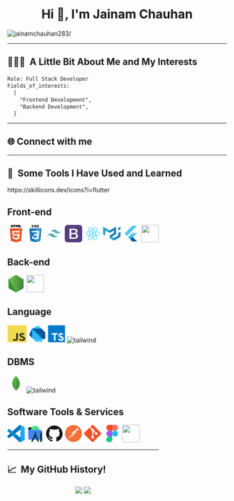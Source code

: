 <h1 align="center">Hi 👋, I'm Jainam Chauhan</h1>
   
<p align="left"> <img src=https://komarev.com/ghpvc/?username=jainamchauhan283 alt=jainamchauhan283/> </p>

---

<h2> 👨🏻‍💻 &nbsp;A Little Bit About Me and My Interests</h2>

```
Role: Full Stack Developer
Fields_of_interests:
  [
    "Frontend Development",
    "Backend Development",
  ]
```
  
---  

<h2>🌐 Connect with me</h2>

---  
<h2> 🚀 &nbsp;Some Tools I Have Used and Learned</h2>

<div style="width: 100%; display: flex; justify-content: space-between; flex-wrap: wrap">
   https://skillicons.dev/icons?i=flutter
   <div>
       <h2>Front-end</h2>
      <div>
         <img src="https://raw.githubusercontent.com/github/explore/80688e429a7d4ef2fca1e82350fe8e3517d3494d/topics/html/html.png" alt="html5" width="40" height="40"/>
         <img src="https://raw.githubusercontent.com/github/explore/80688e429a7d4ef2fca1e82350fe8e3517d3494d/topics/css/css.png" alt="css3" width="40" height="40"/>
         <img src="https://raw.githubusercontent.com/github/explore/80688e429a7d4ef2fca1e82350fe8e3517d3494d/topics/tailwind/tailwind.png" alt="tailwind" width="40" height="40" />
         <img src="https://raw.githubusercontent.com/github/explore/80688e429a7d4ef2fca1e82350fe8e3517d3494d/topics/bootstrap/bootstrap.png" alt="bootstrap" width="40" height="40" />
         <img src="https://raw.githubusercontent.com/github/explore/80688e429a7d4ef2fca1e82350fe8e3517d3494d/topics/react/react.png" alt="react" width="40" height="40" />
         <img src="https://raw.githubusercontent.com/devicons/devicon/master/icons/materialui/materialui-original.svg" alt="mui" width="40" height="40" />
         <img src="https://raw.githubusercontent.com/github/explore/80688e429a7d4ef2fca1e82350fe8e3517d3494d/topics/flutter/flutter.png" alt="flutter" width="40" height="40" />
         <img src="" alt="" width="40" height="40" />
      </div>
      <div>
         <h2>Back-end</h2>
         <div>
             <img src="https://raw.githubusercontent.com/devicons/devicon/master/icons/nodejs/nodejs-original.svg" alt="nodejs" width="40" height="40" />
             <img src="" alt="" width="40" height="40" />
         </div>
      </div>
      <div>
          <h2>Language</h2>
         <div>
            <img src="https://raw.githubusercontent.com/devicons/devicon/master/icons/javascript/javascript-original.svg" alt="javascript" width="45" height="40" />
            <img src="https://raw.githubusercontent.com/github/explore/80688e429a7d4ef2fca1e82350fe8e3517d3494d/topics/dart/dart.png" alt="Dart" height="40" />
            <img src="https://raw.githubusercontent.com/devicons/devicon/master/icons/typescript/typescript-original.svg" alt="typescript" height="40" />
             <img src="" alt="tailwind" width="40" height="40" />
         </div>
      </div>
      <div>
         <h2>DBMS</h2>
         <div>
             <img src="https://raw.githubusercontent.com/devicons/devicon/master/icons/mongodb/mongodb-original.svg" alt="mongodb" width="40" height="40" />
             <img src="" alt="tailwind" width="40" height="40" />
         </div>
      </div>
      <div>
         <h2>Software Tools & Services</h2>
         <div>
            <img src="https://raw.githubusercontent.com/devicons/devicon/master/icons/vscode/vscode-original.svg" alt="vscode" width="40" height="40" />
            <img src="https://raw.githubusercontent.com/devicons/devicon/master/icons/androidstudio/androidstudio-original.svg" alt="git" width="40" height="40" />
            <img src="https://raw.githubusercontent.com/devicons/devicon/master/icons/github/github-original.svg" alt="github" width="40" height="40" />
            <img src="https://raw.githubusercontent.com/devicons/devicon/master/icons/postman/postman-original.svg" alt="postman" width="40" height="40" />
            <img src="https://raw.githubusercontent.com/devicons/devicon/master/icons/git/git-original.svg" alt="git" width="40" height="40" />
            <img src="https://raw.githubusercontent.com/devicons/devicon/master/icons/figma/figma-original.svg" alt="figma" width="40" height="40" />
            <img src="" alt="" width="40" height="40" />
         </div>
      </div>

---

<h2> 📈 &nbsp;My GitHub History!</h2>

<div align="center">
    <img height="180em" align="center"
      src="https://github-readme-stats.vercel.app/api/top-langs/?username=jainamchauhan283&layout=compact" />
    <img height="180em" align="center"
      src="https://github-readme-stats.vercel.app/api?username=jainamchauhan283&show_icons=true" />
</div>
